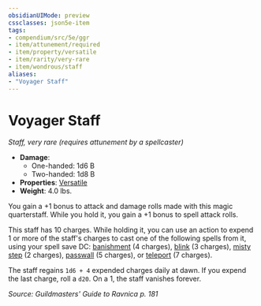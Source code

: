 ```yaml
---
obsidianUIMode: preview
cssclasses: json5e-item
tags:
- compendium/src/5e/ggr
- item/attunement/required
- item/property/versatile
- item/rarity/very-rare
- item/wondrous/staff
aliases: 
- "Voyager Staff"
---
```

# Voyager Staff
*Staff, very rare (requires attunement by a spellcaster)*  

- **Damage**:
  - One-handed: 1d6 B
  - Two-handed: 1d8 B
- **Properties**: [Versatile](rules/item-properties.md#Versatile)
- **Weight**: 4.0 lbs.

You gain a +1 bonus to attack and damage rolls made with this magic quarterstaff. While you hold it, you gain a +1 bonus to spell attack rolls.

This staff has 10 charges. While holding it, you can use an action to expend 1 or more of the staff's charges to cast one of the following spells from it, using your spell save DC: [banishment](compendium/spells/banishment.md) (4 charges), [blink](compendium/spells/blink.md) (3 charges), [misty step](compendium/spells/misty-step.md) (2 charges), [passwall](compendium/spells/passwall.md) (5 charges), or [teleport](compendium/spells/teleport.md) (7 charges).

The staff regains `1d6 + 4` expended charges daily at dawn. If you expend the last charge, roll a `d20`. On a 1, the staff vanishes forever.

*Source: Guildmasters' Guide to Ravnica p. 181*